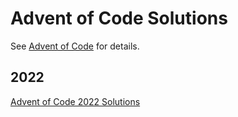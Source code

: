# Advent of Code Solutions

See [Advent of Code](https://adventofcode.com/) for details.

## 2022

[Advent of Code 2022 Solutions](2022/README.md)
